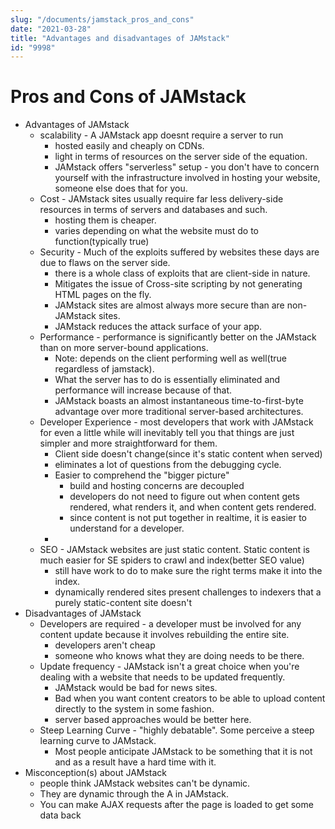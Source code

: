 ```yaml
---
slug: "/documents/jamstack_pros_and_cons"
date: "2021-03-28"
title: "Advantages and disadvantages of JAMstack"
id: "9998"
---
```


# Pros and Cons of JAMstack

- Advantages of JAMstack
    - scalability - A JAMstack app doesnt require a server to run
        - hosted easily and cheaply on CDNs.
        - light in terms of resources on the server side of the equation.
        - JAMstack offers "serverless" setup - you don't have to concern yourself with the infrastructure involved in hosting your website, someone else does that for you.
    - Cost - JAMstack sites usually require far less delivery-side resources in terms of servers and databases and such.
        - hosting them is cheaper.
        - varies depending on what the website must do to function(typically true)
    - Security - Much of the exploits suffered by websites these days are due to flaws on the server side.
        - there is a whole class of exploits that are client-side in nature.
        - Mitigates the issue of Cross-site scripting by not generating HTML pages on the fly.
        - JAMstack sites are almost always more secure than are non-JAMstack sites.
        - JAMstack reduces the attack surface of your app.
    - Performance - performance is significantly better on the JAMstack than on more server-bound applications.
        - Note: depends on the client performing well as well(true regardless of jamstack).
        - What the server has to do is essentially eliminated and performance will increase because of that.
        - JAMstack boasts an almost instantaneous time-to-first-byte advantage over more traditional server-based architectures.
    - Developer Experience - most developers that work with JAMstack for even a little while will inevitably tell you that things are just simpler and more straightforward for them.
        - Client side doesn't change(since it's static content when served)
        - eliminates a lot of questions from the debugging cycle.
        - Easier to comprehend the "bigger picture"
            - build and hosting concerns are decoupled
            - developers do not need to figure out when content gets rendered, what renders it, and when content gets rendered.
            - since content is not put together in realtime, it is easier to understand for a developer.
        - 
    - SEO - JAMstack websites are just static content. Static content is much easier for SE spiders to crawl and index(better SEO value)
        - still have work to do to make sure the right terms make it into the index.
        - dynamically rendered sites present challenges to indexers that a purely static-content site doesn't
- Disadvantages of JAMstack
    - Developers are required - a developer must be involved for any content update because it involves rebuilding the entire site.
        - developers aren't cheap
        - someone who knows what they are doing needs to be there.
    - Update frequency - JAMstack isn't a great choice when you're dealing with a website that needs to be updated frequently.
        - JAMstack would be bad for news sites.
        - Bad when you want content creators to be able to upload content directly to the system in some fashion.
        - server based approaches would be better here.
    - Steep Learning Curve - "highly debatable". Some perceive a steep learning curve to JAMstack.
        - Most people anticipate JAMstack to be something that it is not and as a result have a hard time with it.
- Misconception(s) about JAMstack
    - people think JAMstack websites can't be dynamic.
    - They are dynamic through the A in JAMstack.
    - You can make AJAX requests after the page is loaded to get some data back
